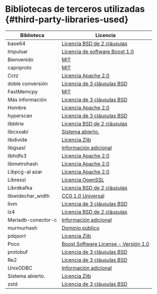 # Bibliotecas de terceros utilizadas {#third-party-libraries-used}

| Biblioteca         | Licencia                                                                                                                                         |
|--------------------|--------------------------------------------------------------------------------------------------------------------------------------------------|
| base64             | [Licencia BSD de 2 cláusulas](https://github.com/aklomp/base64/blob/a27c565d1b6c676beaf297fe503c4518185666f7/LICENSE)                            |
| Impulsar           | [Licencia de software Boost 1.0](https://github.com/ClickHouse-Extras/boost-extra/blob/6883b40449f378019aec792f9983ce3afc7ff16e/LICENSE_1_0.txt) |
| Bienvenido         | [MIT](https://github.com/google/brotli/blob/master/LICENSE)                                                                                      |
| capnproto          | [MIT](https://github.com/capnproto/capnproto/blob/master/LICENSE)                                                                                |
| Cctz               | [Licencia Apache 2.0](https://github.com/google/cctz/blob/4f9776a310f4952454636363def82c2bf6641d5f/LICENSE.txt)                                  |
| doble conversión   | [Licencia de 3 cláusulas BSD](https://github.com/google/double-conversion/blob/cf2f0f3d547dc73b4612028a155b80536902ba02/LICENSE)                 |
| FastMemcpy         | [MIT](https://github.com/ClickHouse/ClickHouse/blob/master/libs/libmemcpy/impl/LICENSE)                                                          |
| Más información    | [Licencia de 3 cláusulas BSD](https://github.com/google/googletest/blob/master/LICENSE)                                                          |
| Hombre             | [Licencia Apache 2.0](https://github.com/uber/h3/blob/master/LICENSE)                                                                            |
| hyperscan          | [Licencia de 3 cláusulas BSD](https://github.com/intel/hyperscan/blob/master/LICENSE)                                                            |
| libbtrie           | [Licencia BSD de 2 cláusulas](https://github.com/ClickHouse/ClickHouse/blob/master/contrib/libbtrie/LICENSE)                                     |
| libcxxabi          | [Sistema abierto.](https://github.com/ClickHouse/ClickHouse/blob/master/libs/libglibc-compatibility/libcxxabi/LICENSE.TXT)                       |
| libdivide          | [Licencia Zlib](https://github.com/ClickHouse/ClickHouse/blob/master/contrib/libdivide/LICENSE.txt)                                              |
| libgsasl           | [Información adicional](https://github.com/ClickHouse-Extras/libgsasl/blob/3b8948a4042e34fb00b4fb987535dc9e02e39040/LICENSE)                     |
| libhdfs3           | [Licencia Apache 2.0](https://github.com/ClickHouse-Extras/libhdfs3/blob/bd6505cbb0c130b0db695305b9a38546fa880e5a/LICENSE.txt)                   |
| libmetrohash       | [Licencia Apache 2.0](https://github.com/ClickHouse/ClickHouse/blob/master/contrib/libmetrohash/LICENSE)                                         |
| Libpcg-al azar     | [Licencia Apache 2.0](https://github.com/ClickHouse/ClickHouse/blob/master/contrib/libpcg-random/LICENSE-APACHE.txt)                             |
| Libressl           | [Licencia OpenSSL](https://github.com/ClickHouse-Extras/ssl/blob/master/COPYING)                                                                 |
| Librdkafka         | [Licencia BSD de 2 cláusulas](https://github.com/edenhill/librdkafka/blob/363dcad5a23dc29381cc626620e68ae418b3af19/LICENSE)                      |
| libwidechar\_width | [CC0 1.0 Universal](https://github.com/ClickHouse/ClickHouse/blob/master/libs/libwidechar_width/LICENSE)                                         |
| llvm               | [Licencia de 3 cláusulas BSD](https://github.com/ClickHouse-Extras/llvm/blob/163def217817c90fb982a6daf384744d8472b92b/llvm/LICENSE.TXT)          |
| lz4                | [Licencia BSD de 2 cláusulas](https://github.com/lz4/lz4/blob/c10863b98e1503af90616ae99725ecd120265dfb/LICENSE)                                  |
| Mariadb-conector-c | [Información adicional](https://github.com/ClickHouse-Extras/mariadb-connector-c/blob/3.1/COPYING.LIB)                                           |
| murmurhash         | [Dominio público](https://github.com/ClickHouse/ClickHouse/blob/master/contrib/murmurhash/LICENSE)                                               |
| pdqsort            | [Licencia Zlib](https://github.com/ClickHouse/ClickHouse/blob/master/contrib/pdqsort/license.txt)                                                |
| Poco               | [Boost Software License - Versión 1.0](https://github.com/ClickHouse-Extras/poco/blob/fe5505e56c27b6ecb0dcbc40c49dc2caf4e9637f/LICENSE)          |
| protobuf           | [Licencia de 3 cláusulas BSD](https://github.com/ClickHouse-Extras/protobuf/blob/12735370922a35f03999afff478e1c6d7aa917a4/LICENSE)               |
| Re2                | [Licencia de 3 cláusulas BSD](https://github.com/google/re2/blob/7cf8b88e8f70f97fd4926b56aa87e7f53b2717e0/LICENSE)                               |
| UnixODBC           | [Información adicional](https://github.com/ClickHouse-Extras/UnixODBC/tree/b0ad30f7f6289c12b76f04bfb9d466374bb32168)                             |
| Sistema abierto.   | [Licencia Zlib](https://github.com/ClickHouse-Extras/zlib-ng/blob/develop/LICENSE.md)                                                            |
| zstd               | [Licencia de 3 cláusulas BSD](https://github.com/facebook/zstd/blob/dev/LICENSE)                                                                 |
